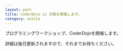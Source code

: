 ```yaml
---
layout: post
title: CoderDojo in 京都を開催します。
category: notice
---
```


プログラミングワークショップ、CoderDojoを開催します。

詳細は後日更新されますので、それまでお待ちください。

